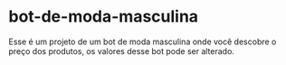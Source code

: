 # bot-de-moda-masculina
Esse é um projeto de um bot de moda masculina onde você descobre o preço dos produtos, os valores desse bot pode ser alterado.
